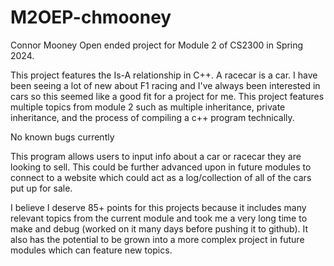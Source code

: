 # M2OEP-chmooney
Connor Mooney
Open ended project for Module 2 of CS2300 in Spring 2024.

This project features the Is-A relationship in C++. A racecar is a car. I have been seeing a lot of new about F1 racing and I've always been interested in cars so this seemed like a good fit for a project for me. This project features multiple topics from module 2 such as multiple inheritance, private inheritance, and the process of compiling a c++ program technically.

No known bugs currently

This program allows users to input info about a car or racecar they are looking to sell. This could be further advanced upon in future modules to connect to a website which could act as a log/collection of all of the cars put up for sale.

I believe I deserve 85+ points for this projects because it includes many relevant topics from the current module and took me a very long time to make and debug (worked on it many days before pushing it to github). It also has the potential to be grown into a more complex project in future modules which can feature new topics.
